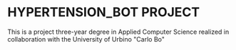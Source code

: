 # HYPERTENSION_BOT PROJECT
This is a project three-year degree in Applied Computer Science realized in collaboration with the University of Urbino "Carlo Bo"
